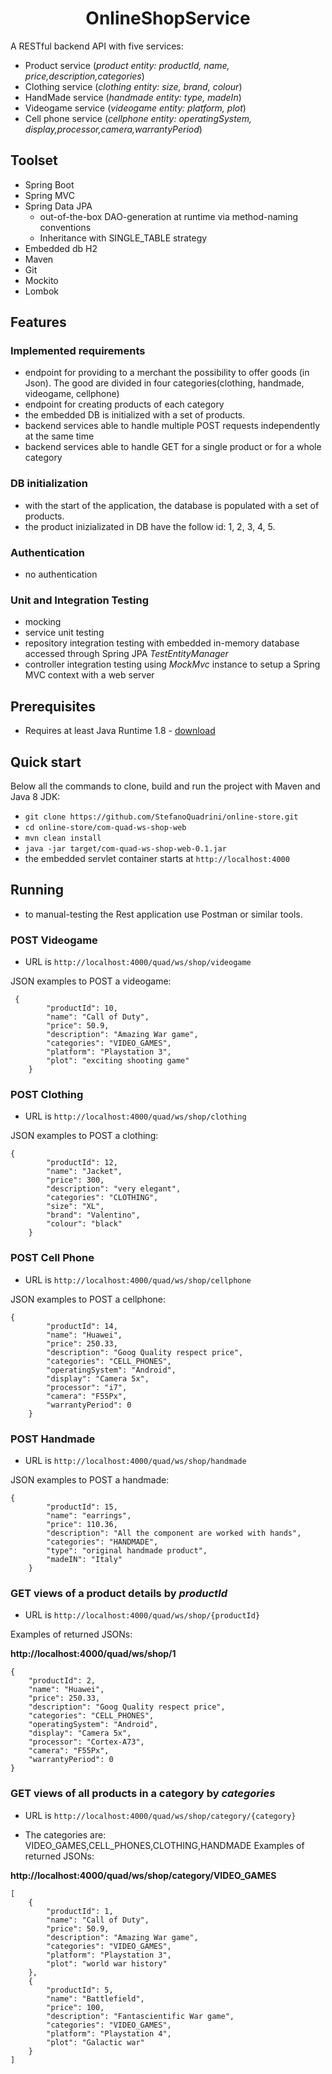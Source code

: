 <h1 align="center">
    OnlineShopService
</h1>

A RESTful backend API with five services:
- Product service (*product entity: productId, name, price,description,categories*)
- Clothing service (*clothing entity: size, brand, colour*)
- HandMade service (*handmade entity: type, madeIn*)
- Videogame service (*videogame entity: platform, plot*)
- Cell phone service (*cellphone entity: operatingSystem, display,processor,camera,warrantyPeriod*)



## Toolset
- Spring Boot
- Spring MVC
- Spring Data JPA
  * out-of-the-box DAO-generation at runtime via method-naming conventions
  * Inheritance with SINGLE_TABLE strategy
- Embedded db H2
- Maven
- Git
- Mockito
- Lombok
## Features
### Implemented requirements
- endpoint for providing to a merchant the possibility to offer goods (in Json). The good are divided in four categories(clothing, handmade, videogame, cellphone) 
- endpoint for creating products of each category
- the embedded DB is initialized with a set of products.
 - backend services able to handle multiple POST requests independently at the same time
 - backend services able to handle GET for a single product or for a whole category

### DB initialization
- with the start of the application, the database is populated with a set of products.
- the product inizializated in DB have the follow id: 1, 2, 3, 4, 5.
   
### Authentication
- no authentication



### Unit and Integration Testing
- mocking
- service unit testing
- repository integration testing with embedded in-memory database accessed through Spring JPA *TestEntityManager*
- controller integration testing using *MockMvc* instance to setup a Spring MVC context with a web server

## Prerequisites
- Requires at least Java Runtime 1.8 - [download](http://www.oracle.com/technetwork/java/javase/downloads/jre8-downloads-2133155.html)

## Quick start
Below all the commands to clone, build and run the project with Maven and Java 8 JDK:
- `git clone https://github.com/StefanoQuadrini/online-store.git`
- `cd online-store/com-quad-ws-shop-web`
- `mvn clean install`
- `java -jar target/com-quad-ws-shop-web-0.1.jar`
- the embedded servlet container starts at `http://localhost:4000`

## Running
- to manual-testing the Rest application use Postman or similar tools.
### POST Videogame 
- URL is `http://localhost:4000/quad/ws/shop/videogame`

JSON examples to POST a videogame:
````
 {
        "productId": 10,
        "name": "Call of Duty",
        "price": 50.9,
        "description": "Amazing War game",
        "categories": "VIDEO_GAMES",
        "platform": "Playstation 3",
        "plot": "exciting shooting game"
    }
````

### POST Clothing 
- URL is `http://localhost:4000/quad/ws/shop/clothing`

JSON examples to POST a clothing:
````
{
        "productId": 12,
        "name": "Jacket",
        "price": 300,
        "description": "very elegant",
        "categories": "CLOTHING",
        "size": "XL",
        "brand": "Valentino",
        "colour": "black"
    }
````

### POST Cell Phone 
- URL is `http://localhost:4000/quad/ws/shop/cellphone`

JSON examples to POST a cellphone:
````
{
        "productId": 14,
        "name": "Huawei",
        "price": 250.33,
        "description": "Goog Quality respect price",
        "categories": "CELL_PHONES",
        "operatingSystem": "Android",
        "display": "Camera 5x",
        "processor": "i7",
        "camera": "F55Px",
        "warrantyPeriod": 0
    }
````

### POST Handmade 
- URL is `http://localhost:4000/quad/ws/shop/handmade`

JSON examples to POST a handmade:
````
{
        "productId": 15,
        "name": "earrings",
        "price": 110.36,
        "description": "All the component are worked with hands",
        "categories": "HANDMADE",
        "type": "original handmade product",
        "madeIN": "Italy"
    }
````


### GET  views of a product details  by *productId*

- URL is `http://localhost:4000/quad/ws/shop/{productId}`

Examples of returned JSONs:

**http://localhost:4000/quad/ws/shop/1**
````
{
    "productId": 2,
    "name": "Huawei",
    "price": 250.33,
    "description": "Goog Quality respect price",
    "categories": "CELL_PHONES",
    "operatingSystem": "Android",
    "display": "Camera 5x",
    "processor": "Cortex-A73",
    "camera": "F55Px",
    "warrantyPeriod": 0
}
````
### GET  views of all products in a category by *categories*

- URL is `http://localhost:4000/quad/ws/shop/category/{category}`

- The categories are:  VIDEO_GAMES,CELL_PHONES,CLOTHING,HANDMADE
Examples of returned JSONs:

**http://localhost:4000/quad/ws/shop/category/VIDEO_GAMES**
````
[
    {
        "productId": 1,
        "name": "Call of Duty",
        "price": 50.9,
        "description": "Amazing War game",
        "categories": "VIDEO_GAMES",
        "platform": "Playstation 3",
        "plot": "world war history"
    },
    {
        "productId": 5,
        "name": "Battlefield",
        "price": 100,
        "description": "Fantascientific War game",
        "categories": "VIDEO_GAMES",
        "platform": "Playstation 4",
        "plot": "Galactic war"
    }
]
````

